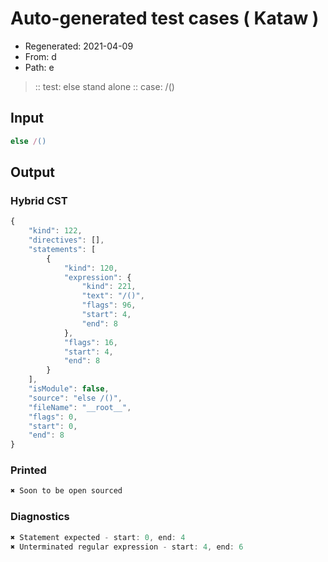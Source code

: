 # Auto-generated test cases ( Kataw )
- Regenerated: 2021-04-09
- From: d
- Path: e
> :: test: else stand alone
> :: case: /()
## Input

`````js
else /()
`````

## Output

### Hybrid CST

```javascript
{
    "kind": 122,
    "directives": [],
    "statements": [
        {
            "kind": 120,
            "expression": {
                "kind": 221,
                "text": "/()",
                "flags": 96,
                "start": 4,
                "end": 8
            },
            "flags": 16,
            "start": 4,
            "end": 8
        }
    ],
    "isModule": false,
    "source": "else /()",
    "fileName": "__root__",
    "flags": 0,
    "start": 0,
    "end": 8
}
```

### Printed

```javascript
✖ Soon to be open sourced
```

### Diagnostics

```javascript
✖ Statement expected - start: 0, end: 4
✖ Unterminated regular expression - start: 4, end: 6

```

